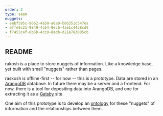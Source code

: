 ```yaml
---
order: 2
type: seam
nuggets:
- eebf595c-9062-4a50-a6a0-b06351c547ea
- effe9c21-9849-4c64-9ec6-4ae1c4438cd9
- f7455c4f-8b6b-4cc9-8adb-d21e763005cb
---
```


## README

rakosh is a place to store nuggets of information. Like a knowledge base, yet built with small "nuggets" rather than pages.

raskosh is offline-first -- for now -- this is a prototype. Data are stored in an [ArangoDB](https://github.com/arangodb/arangodb) database. In future there may be a server and a frontend. For now, there is a tool for depositing data into ArangoDB, and one for extracting it as a [Gatsby](https://www.gatsbyjs.com) site.

One aim of this prototype is to develop an [ontology](https://en.wikipedia.org/wiki/Ontology_%28computer_science%29) for these "nuggets" of information and the relationships between them.
